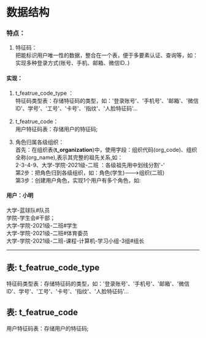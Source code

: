 # 数据结构<br/>
### 特点：
1. 特征码：<br/>
把能标识用户唯一性的数据，整合在一个表，便于多要素认证、查询等，如：实现多种登录方式(账号、手机、邮箱、微信ID..)<br/>
#### 实现：<br/>
1. t_featrue_code_type ：<br/>
特征码类型表：存储特征码的类型，如：'登录账号'、'手机号'、'邮箱'、'微信ID'、学号'、'工号'、'卡号'、'指纹'、'人脸特征码'...<br/>
2. t_featrue_code：<br/>
用户特征码表：存储用户的特征码;<br/>

2. 角色归属各级组织：<br/>
首先：在组织表(**t_organization**)中，使用字段：组织代码(org_code)、组织全称(org_name),表示其完整的祖先关系,如：<br/>
2-3-4-9、大学-学院-2021级-二班 ：各级祖先用中划线分割'-'<br/>
第2步：把角色归到各级组织，如：角色(学生)--->组织(二班)<br/>
第3步：创建用户角色，实现1个用户有多个角色，如:
#### 用户：小明 <br/>
大学-蓝球队#队员<br/>
学院-学生会#干部；<br/>
大学-学院-2021级-二班#学生<br/>
大学-学院-2021级-二班#体育委员<br/>
大学-学院-2021级-二班-课程-计算机-学习小组-3组#组长<br/>

---
## 表: t_featrue_code_type
特征码类型表：存储特征码的类型，如：'登录账号'、'手机号'、'邮箱'、'微信ID'、学号'、'工号'、'卡号'、'指纹'、'人脸特征码'...<br/>

## 表: t_featrue_code
用户特征码表：存储用户的特征码;<br/>
